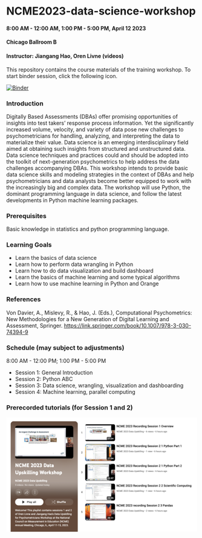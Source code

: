 # NCME2023-data-science-workshop
#### 8:00 AM - 12:00 AM, 1:00 PM - 5:00 PM, April 12 2023
#### Chicago Ballroom B
#### Instructor: Jiangang Hao, Oren Livne (videos)

This repository contains the course materials of the training workshop. To start binder session, click the following icon. 

[![Binder](https://mybinder.org/badge_logo.svg)](https://mybinder.org/v2/gh/jgbrainstorm/NCME2023-data-science-workshop/HEAD)


### Introduction

Digitally Based Assessments (DBAs) offer promising opportunities of insights into test takers’ response process information. Yet the significantly increased volume, velocity, and variety of data pose new challenges to psychometricians for handling, analyzing, and interpreting the data to materialize their value. Data science is an emerging interdisciplinary field aimed at obtaining such insights from structured and unstructured data. Data science techniques and practices could and should be adopted into the toolkit of next-generation psychometrics to help address the data challenges accompanying DBAs. This workshop intends to provide basic data science skills and modeling strategies in the context of DBAs and help psychometricians and data analysts become better equipped to work with the increasingly big and complex data. The workshop will use Python, the dominant programming language in data science, and follow the latest developments in Python machine learning packages.


### Prerequisites

Basic knowledge in statistics and python programming language. 


### Learning Goals
* Learn the basics of data science
* Learn how to perform data wrangling in Python
* Learn how to do data visualization and build dashboard
* Learn the basics of machine learning and some typical algorithms
* Learn how to use machine learning in Python and Orange


### References

Von Davier, A., Mislevy, R., & Hao, J. (Eds.), Computational Psychometrics: New Methodologies for a New Generation of Digital Learning and Assessment, Springer. <https://link.springer.com/book/10.1007/978-3-030-74394-9>


### Schedule (may subject to adjustments)
8:00 AM - 12:00 PM; 1:00 PM - 5:00 PM

* Session 1: General Introduction
* Session 2: Python ABC
* Session 3: Data science, wrangling, visualization and dashboarding
* Session 4: Machine learning, parallel computing

### Prerecorded tutorials (for Session 1 and 2)
[![Click to see the videos](video_image.png)](https://www.youtube.com/playlist?list=PLTjGXYWEXkmcQw6kz16TkjdNK8V1Qk1SL)
